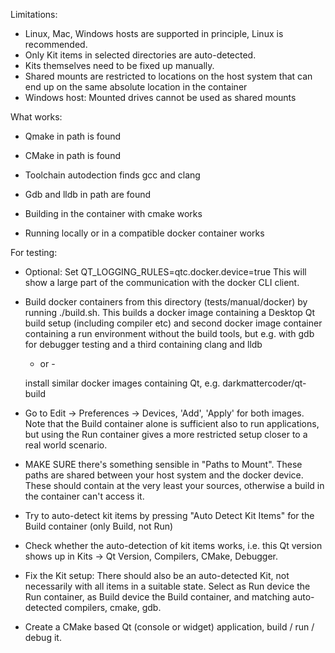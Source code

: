Limitations:

- Linux, Mac, Windows hosts are supported in principle,
  Linux is recommended.
- Only Kit items in selected directories are auto-detected.
- Kits themselves need to be fixed up manually.
- Shared mounts are restricted to locations on the host system
  that can end up on the same absolute location in the container
- Windows host: Mounted drives cannot be used as shared mounts

What works:

- Qmake in path is found
- CMake in path is found
- Toolchain autodection finds gcc and clang
- Gdb and lldb in path are found

- Building in the container with cmake works

- Running locally or in a compatible docker container works


For testing:

- Optional: Set QT_LOGGING_RULES=qtc.docker.device=true
  This will show a large part of the communication with the docker CLI client.

- Build docker containers from this directory (tests/manual/docker) by
  running ./build.sh. This builds a docker image containing a Desktop Qt
  build setup (including compiler etc) and second docker image container
  containing a run environment without the build tools, but e.g. with gdb
  for debugger testing and a third containing clang and lldb

    - or -

  install similar docker images containing Qt, e.g.  darkmattercoder/qt-build

- Go to Edit -> Preferences -> Devices, 'Add', 'Apply' for both images.
  Note that the Build container alone is sufficient also to run applications,
  but using the Run container gives a more restricted setup closer to a
  real world scenario.

- MAKE SURE there's something sensible in "Paths to Mount".
  These paths are shared between your host system and the docker device.
  These should contain at the very least your sources, otherwise a build
  in the container can't access it.

- Try to auto-detect kit items by pressing "Auto Detect Kit Items" for
  the Build container (only Build, not Run)

- Check whether the auto-detection of kit items works, i.e. this Qt version
  shows up in Kits -> Qt Version, Compilers, CMake, Debugger.

- Fix the Kit setup: There should also be an auto-detected Kit, not
  necessarily with all items in a suitable state.
  Select as Run device the Run container, as Build device the Build container,
  and matching auto-detected compilers, cmake, gdb.

- Create a CMake based Qt (console or widget) application, build / run / debug it.

